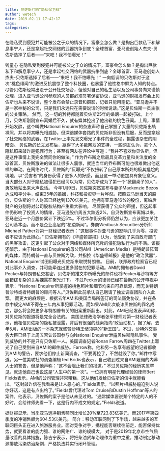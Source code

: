```yaml
---
title: 贝佐斯打响“隐私保卫战”
author: wetech
date: 2019-02-11 17:42:17
tags: 
categories: 
---
```

在隐私受到侵犯并可能被公之于众的情况下，富豪会怎么做？是掏出巨款私下和解息事宁人，还是拿起社交网络的武器抗争到底？全球首富、亚马逊创始人杰夫-贝佐斯选择了后者——“来吧！我不怕曝光！”
<!-- more -->
钱童心
在隐私受到侵犯并可能被公之于众的情况下，富豪会怎么做？是掏出巨款私下和解息事宁人，还是拿起社交网络的武器抗争到底？全球首富、亚马逊创始人杰夫-贝佐斯选择了后者——“来吧！我不怕曝光！”
一向低调的贝佐斯对于这次“桃色绯闻”的激进反抗震惊了整个科技圈，也暴露了他性格中鲜为人知的特点。尽管贝佐斯经常出没于公开社交场合，但他对自己的私生活以及公司事务向来谨慎处理，进入亚马逊公司参观的人员都必须签署保密协议，亚马逊的财报发布会上贝佐斯也从来不说话，整个发布会禁止录音和摄影，记者只能用笔记。“亚马逊并不是一家神秘的公司，只是我们永远只在需要说话的时候说话。”这是贝佐斯一贯主张的公关策略。
然而，这一切的矜持都随着贝佐斯25年的婚姻一起被打破。上个月，贝佐斯刚刚宣布离婚后不久，就有媒体挖出了他出轨的桃色丑闻。上周，事情开始发酵，这个叫做National Enquirer的杂志声称自己掌握了大量的贝佐斯出轨裸照，并以将其曝光相威胁。但深谙媒体套路的贝佐斯非但没有屈服，反而是拿起了社交网络的武器，在Twitter上率先发文曝光了事件的全过程，揭露该杂志的阴暗面。
贝佐斯的长文发布后，赢得了大多数网友的支持，一些网友认为，拿个人隐私照来敲诈是犯罪行为；甚至有网友在评论中写道：“我并不喜欢你贝佐斯，但是这件事情上我完全赞同你的做法。”
作为乔布斯之后最具变革力量和关注度的全球首富，贝佐斯激进的做法让很多人震惊，就连当年的乔布斯可能也很难做出他这样的举动。在网络时代，贝佐斯的“反曝光”不仅扭转了自己原本所处的极其尴尬的境地，以“受害者”的身份获得了更多人的好感，而且这一举动更加具有象征意义。当大部分人对于隐私被侵犯已经习以为常，贝佐斯成为了第一个“掀翻桌子的人”，勇敢地站出来大声说话。
今年1月9日，贝佐斯突然宣布与妻子Mackenzie Bezos达成和平分手，结束25年的婚姻，科技和投资界一片哗然。按照亚马逊当天的股价，贝佐斯的个人财富已经达到1370亿美元，他拥有亚马逊16%的股份，离婚后财产的分割将对公司股权结构产生重大影响。
尽管获得了公众的声援，但这起事件仍影响了投资人的情绪，亚马逊股价周五大跌近2%。自贝佐斯宣布离婚以来，亚马逊近一个月股价累计下跌近5%。不过华尔街分析师仍然认为，应该更加关注公司基本面，而不是企业高层的“花边新闻”。券商Wedbush Securities分析师Michael Pather对第一财经记者表示：“这起事件对亚马逊的影响几乎为零，投资者不应该为此担心。”
贝佐斯拥有的《华盛顿邮报》认为，他受到了来自政府部门的黑客攻击，这更引起了公众对于网络和媒体所充斥的侵犯隐私行为的不满。该报还暗示，由于National Enquirer的母公司AMI（American Media）是特朗普阵营的媒体，而特朗普一直与贝佐斯为敌，并指控《华盛顿邮报》是他的“政治武器”，National Enquirer试图用曝光贝佐斯来取悦特朗普。
目前，联邦政府检察官已经对此事介入调查，并可能牵连出更多潜在的犯罪活动。AMI的拥有者David Pecker与特朗普私交甚密，贝佐斯的推文中所曝光的邮件也将Pecker与沙特等方面错综复杂的关系裸露在聚光灯下。
不过Pecker的律师已经在最新的公开电视中表示：“National Enquirer所掌握的桃色照片和细节均来自可靠信源，而无关特朗普沙特或者特朗普的顾问等人。”贝佐斯此前承认自己聘请了独立调查团队介入此案。
而更大的麻烦是，根据去年AMI和美国当局所签订的司法豁免协议，并在条款中规定AMI不得在三年内从事犯罪活动。而如果AMI此次敲诈贝佐斯的罪名成立，那么将会把更多与特朗普有关的旧案重新翻出。对此，AMI已经发表声明称，对贝佐斯的报道将是完全合法的。
美国法律政治学者张军律师对第一财经记者表示，他相信贝佐斯的隐私被泄露，背后有很强的线索指向“政治动机”。据了解，去年5月，AMI出版的一本杂志就盛赞沙特王储领导的“新王国”。不过，沙特外交事务大臣已经于上周五否认该国参与向National Enquirer泄露贝佐斯隐私事件。
受到威胁的并不是只有贝佐斯一人。美国调查记者Ronan Farrow周四在Twitter上曝光了自己受到来自AMI的邮件威胁。Farrow称，他和另一名享有威望的记者都收到AMI的警告，要求他们停止新闻调查，“不要再挖了，不然就毁了你。”邮件中写道。另一位美联社的调查编辑Ted Bridis也表示，自己收到过来自AMI雇佣的内幕人士的警告，但是他声称：“这不会阻止我们的报道。”
不过贝佐斯的经历实属罕见。就连他自己也说这是“人生中的第一次”。一位拥有明星代理经验的律师Bert Fields表示，AMI的公司管理非常糟糕，这从他们发给贝佐斯的信中就能看出。“这封敲诈信在我看来是让人恶心的。”Fields表示，“以照片相威胁逼迫别人说你好话，这是有点出格了。”Fields曾代理过Tom Cruise和Dustin Hoffman等人的案件，他表示，贝佐斯的案子是他从未见过的。“通常媒体要说某个特定的人的不好时，会给律师先看一下，这是行内不成文的规定。”Fields说道。
 
 
据财报显示，当季亚马逊净销售额同比增长20%至723.83亿美元，而2017年第四季度的净销售额为604.53亿美元。
简介：移动互联网到了下半场，越来越多的互联网巨头正在进入旅游服务业。面对竞争对手，携程能否继续往前走，能否保持优势，就要看谁的能力强、谁的网络广、谁的规模大。
对于是2019年北京市空气质量改善的具体措施，陈吉宁表示，将把柴油货车治理作为重中之重，推动制定移动源排放污染防治条例，严格执法并实行闭环管理。
